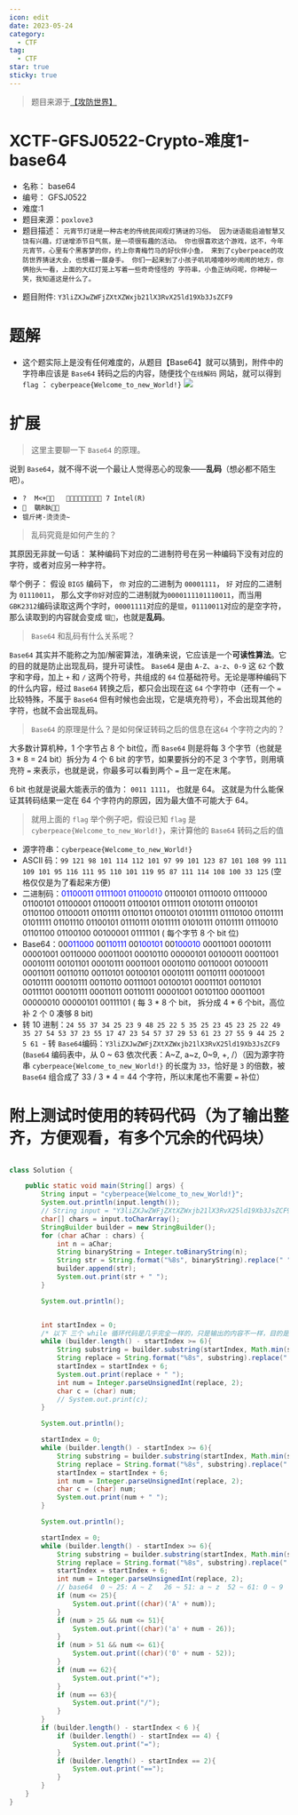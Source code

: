 ```yaml
---
icon: edit
date: 2023-05-24
category:
  - CTF
tag:
  - CTF
star: true
sticky: true
---
```


> 题目来源于[【攻防世界】]( https://adworld.xctf.org.cn/challenges/list)

# XCTF-GFSJ0522-Crypto-难度1-base64
- 名称： base64
- 编号： GFSJ0522
- 难度:1
- 题目来源：`poxlove3`
- 题目描述：
	`元宵节灯谜是一种古老的传统民间观灯猜谜的习俗。 因为谜语能启迪智慧又饶有兴趣，灯谜增添节日气氛，是一项很有趣的活动。 你也很喜欢这个游戏，这不，今年元宵节，心里有个黑客梦的你，约上你青梅竹马的好伙伴小鱼， 来到了cyberpeace的攻防世界猜谜大会，也想着一展身手。
你们一起来到了小孩子叽叽喳喳吵吵闹闹的地方，你俩抬头一看，上面的大红灯笼上写着一些奇奇怪怪的 字符串，小鱼正纳闷呢，你神秘一笑，我知道这是什么了。`
<!-- more -->
- 题目附件:
	`Y3liZXJwZWFjZXtXZWxjb21lX3RvX25ld19Xb3JsZCF9`

# 题解
- 这个题实际上是没有任何难度的，从题目【Base64】就可以猜到，附件中的字符串应该是 `Base64` 转码之后的内容，随便找个`在线解码` 网站，就可以得到 `flag` ： `cyberpeace{Welcome_to_new_World!}`
	![](/images/ctf/e32042f7e13e4fe6a89bc1991d66bd34.png)

# 扩展
> 这里主要聊一下 `Base64` 的原理。

说到 `Base64`，就不得不说一个最让人觉得恶心的现象——**乱码**（想必都不陌生吧）。
- `?  M<+    7 Intel(R) `
- `   鸀R執    	`
- `锟斤拷·烫烫烫~`

> 乱码究竟是如何产生的？

其原因无非就一句话： 某种编码下对应的二进制符号在另一种编码下没有对应的字符，或者对应另一种字符。

举个例子： 假设 `BIG5` 编码下， `你` 对应的二进制为 `00001111`， `好` 对应的二进制为 `01110011`， 那么文字`你好`对应的二进制就为`0000111101110011`，而当用 `GBK2312`编码读取这两个字时，`00001111`对应的是`锟`，`01110011`对应的是空字符，那么读取到的内容就会变成 `锟`，也就是**乱码**。

> `Base64` 和乱码有什么关系呢？

`Base64` 其实并不能称之为加/解密算法，准确来说，它应该是一个**可读性算法**。它的目的就是防止出现乱码，提升可读性。
`Base64` 是由 `A-Z`、`a-z`、`0-9` 这 `62` 个数字和字母，加上 `+` 和 `/` 这两个符号，共组成的 `64` 位基础符号。无论是哪种编码下的什么内容，经过 `Base64` 转换之后，都只会出现在这 `64` 个字符中（还有一个 `=` 比较特殊，不属于 `Base64` 但有时候也会出现，它是填充符号），不会出现其他的字符，也就不会出现乱码。

> `Base64` 的原理是什么？是如何保证转码之后的信息在这`64` 个字符之内的？

大多数计算机种，1 个字节占 8 个 bit位，而 `Base64` 则是将每 3 个字节（也就是 3 * 8 = 24  bit）拆分为 4 个 6 bit 的字节，如果要拆分的不足 3 个字节，则用填充符 `=` 来表示，也就是说，你最多可以看到两个 `=` 且一定在末尾。

6 bit 也就是说最大能表示的值为： `0011 1111`， 也就是 64。 这就是为什么能保证其转码结果一定在 64 个字符内的原因，因为最大值不可能大于 64。

> 就用上面的 `flag` 举个例子吧，假设已知 `flag` 是 `cyberpeace{Welcome_to_new_World!}`，来计算他的 `Base64` 转码之后的值

- 源字符串：`cyberpeace{Welcome_to_new_World!}`
- ASCII 码：`99 121 98 101 114 112 101 97 99 101 123 87 101 108 99 111 109 101 95 116 111 95 110 101 119 95 87 111 114 108 100 33 125`	(空格仅仅是为了看起来方便)
- 二进制码：<font color=blue>01100011 01111001 01100010</font> 01100101 01110010 01110000 01100101 01100001 01100011 01100101 01111011 01010111 01100101 01101100 01100011 01101111 01101101 01100101 01011111 01110100 01101111 01011111 01101110 01100101 01110111 01011111 01010111 01101111 01110010 01101100 01100100 00100001 01111101	( 每个字节 8 个 bit 位)
- Base64：00<font color=blue>011000</font> 00<font color=blue>110111</font> 00<font color=blue>100101 </font>00<font color=blue>100010</font> 00011001 00010111 00001001 00110000 00011001 00010110 00000101 00100011 00011001 00010111 00101101 00010111 00011001 00010110 00110001 00100011 00011011 00110110 00110101 00100101 00010111 00110111 00010001 00101111 00010111 00110110 00111001 00100101 00011101 00110101 00111101 00010111 00011011 00110111 00001001 00101100 00011001 00000010 00000101 00111101	( 每 3 * 8 个 bit， 拆分成 4 * 6 个bit，高位补 2 个 0 凑够 8 bit)
- 转 10 进制：`24 55 37 34 25 23 9 48 25 22 5 35 25 23 45 23 25 22 49 35 27 54 53 37 23 55 17 47 23 54 57 37 29 53 61 23 27 55 9 44 25 2 5 61 `- 转 `Base64`编码：`Y3liZXJwZWFjZXtXZWxjb21lX3RvX25ld19Xb3JsZCF9`	(`Base64` 编码表中，从 0 ~ 63 依次代表：A~Z, a~z, 0~9, +, /）（因为源字符串 `cyberpeace{Welcome_to_new_World!}` 的长度为 `33`，恰好是 `3` 的倍数，被 `Base64` 组合成了 33 / 3 * 4 = 44 个字符，所以末尾也不需要 `=` 补位）
# 附上测试时使用的转码代码（为了输出整齐，方便观看，有多个冗余的代码块）

```java

class Solution {

    public static void main(String[] args) {
        String input = "cyberpeace{Welcome_to_new_World!}";
        System.out.println(input.length());
        // String input = "Y3liZXJwZWFjZXtXZWxjb21lX3RvX25ld19Xb3JsZCF9";   // Base64
        char[] chars = input.toCharArray();
        StringBuilder builder = new StringBuilder();
        for (char aChar : chars) {
            int n = aChar;
            String binaryString = Integer.toBinaryString(n);
            String str = String.format("%8s", binaryString).replace(" ", "0");
            builder.append(str);
            System.out.print(str + " ");
        }

        System.out.println();


        int startIndex = 0;
        /* 以下 三个 while 循环代码是几乎完全一样的，只是输出的内容不一样，目的是为了对比看起来方便 */
        while (builder.length() - startIndex >= 6){
            String substring = builder.substring(startIndex, Math.min(startIndex + 6, builder.length()));
            String replace = String.format("%8s", substring).replace(" ", "0");
            startIndex = startIndex + 6;
            System.out.print(replace + " ");
            int num = Integer.parseUnsignedInt(replace, 2);
            char c = (char) num;
            // System.out.print(c);
        }

        System.out.println();

        startIndex = 0;
        while (builder.length() - startIndex >= 6){
            String substring = builder.substring(startIndex, Math.min(startIndex + 6, builder.length()));
            String replace = String.format("%8s", substring).replace(" ", "0");
            startIndex = startIndex + 6;
            int num = Integer.parseUnsignedInt(replace, 2);
            char c = (char) num;
            System.out.print(num + " ");
        }

        System.out.println();

        startIndex = 0;
        while (builder.length() - startIndex >= 6){
            String substring = builder.substring(startIndex, Math.min(startIndex + 6, builder.length()));
            String replace = String.format("%8s", substring).replace(" ", "0");
            startIndex = startIndex + 6;
            int num = Integer.parseUnsignedInt(replace, 2);
            // base64  0 ~ 25: A ~ Z   26 ~ 51: a ~ z  52 ~ 61: 0 ~ 9   62: +   63: /       填充： =
            if (num <= 25){
                System.out.print((char)('A' + num));
            }
            if (num > 25 && num <= 51){
                System.out.print((char)('a' + num - 26));
            }
            if (num > 51 && num <= 61){
                System.out.print((char)('0' + num - 52));
            }
            if (num == 62){
                System.out.print("+");
            }
            if (num == 63){
                System.out.print("/");
            }
        }
        if (builder.length() - startIndex < 6 ){
            if (builder.length() - startIndex == 4) {
                System.out.print("=");
            }
            if (builder.length() - startIndex == 2){
                System.out.print("==");
            }
        }
    }
}
```

